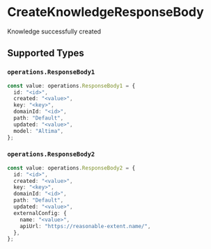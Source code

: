 # CreateKnowledgeResponseBody

Knowledge successfully created


## Supported Types

### `operations.ResponseBody1`

```typescript
const value: operations.ResponseBody1 = {
  id: "<id>",
  created: "<value>",
  key: "<key>",
  domainId: "<id>",
  path: "Default",
  updated: "<value>",
  model: "Altima",
};
```

### `operations.ResponseBody2`

```typescript
const value: operations.ResponseBody2 = {
  id: "<id>",
  created: "<value>",
  key: "<key>",
  domainId: "<id>",
  path: "Default",
  updated: "<value>",
  externalConfig: {
    name: "<value>",
    apiUrl: "https://reasonable-extent.name/",
  },
};
```


